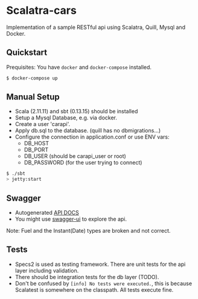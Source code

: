 # Scalatra-cars

Implementation of a sample RESTful api using Scalatra, Quill, Mysql and Docker. 

## Quickstart
Prequisites: You have `docker` and `docker-compose` installed. 

```sh
$ docker-compose up
```

## Manual Setup

* Scala (2.11.11) and sbt (0.13.15) should be installed
* Setup a Mysql Database, e.g. via docker. 
* Create a user 'carapi'.
* Apply db.sql to the database. (quill has no dbmigrations...)
* Configure the connection in application.conf or use ENV vars:
  * DB_HOST
  * DB_PORT
  * DB_USER (should be carapi_user or root)
  * DB_PASSWORD (for the user trying to connect)


```sh
$ ./sbt
> jetty:start
```

## Swagger
* Autogenerated [API DOCS](http://localhost:8080/api-docs/swagger.json)
* You might use [swagger-ui](http://swagger.io/swagger-ui/) to explore the api.

Note: Fuel and the Instant(Date) types are broken and not correct.

## Tests
* Specs2 is used as testing framework. There are unit tests for the api layer including validation.
* There should be integration tests for the db layer (TODO).
* Don't be confused by  ``[info] No tests were executed.``, this is because Scalatest is somewhere on the classpath. All tests execute fine.